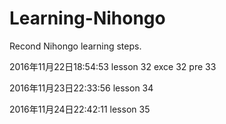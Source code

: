 # Learning-Nihongo
Recond Nihongo learning steps.

2016年11月22日18:54:53
lesson 32 exce 32 pre 33

2016年11月23日22:33:56
lesson 34

2016年11月24日22:42:11
lesson 35
